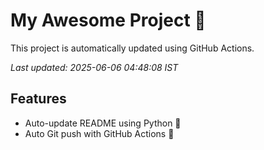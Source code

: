 # My Awesome Project 🚀

This project is automatically updated using GitHub Actions.

_Last updated: 2025-06-06 04:48:08 IST_

## Features
- Auto-update README using Python 🐍
- Auto Git push with GitHub Actions 🤖
